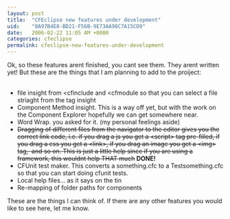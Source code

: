 ```yaml
---
layout: post
title:  "CFEclipse new features under development"
uid:	"8A97B4E8-BD21-F56B-9E73AA98C7A15CD9"
date:   2006-02-22 11:05 AM +0000
categories: cfeclipse
permalink: cfeclipse-new-features-under-development
---
```

Ok, so these features arent finished, you cant see them. They arent written yet! But these are the things that I am planning to add to the proiject:<br /><br />
<ul>
    <li>file insight from &lt;cfinclude and &lt;cfmodule so that you can select a file striaght from the tag insight</li>
    <li>Component Method insight. This is a way off yet, but with the work on the Component Explorer hopefully we can get somewhere near. <br /></li>
    <li>Word Wrap. you asked for it. (my personal feelings aside)</li>
    <li><strike>Dragging of different files from the navigator to the editor gives you the correct link code, i.e. if you drag a js you get a &lt;script&gt; tag pre-filled, if you drag a css you get a &lt;link&gt;, if you drag an image you get a &lt;img&gt; tag,&nbsp; and so on. This is just a little help since if you are using a framework, this wouldnt help THAT much</strike> <span style="font-weight: bold;">DONE!</span></li>
    <li>CFUnit test maker. This converts a something.cfc to a Testsomething.cfc so that you can start doing cfunit tests.</li>
    <li>Local help files... as it says on the tin</li>
    <li>Re-mapping of folder paths for components <br /></li>
</ul>
These are the things I can think of. If there are any other features you would like to see here, let me know.